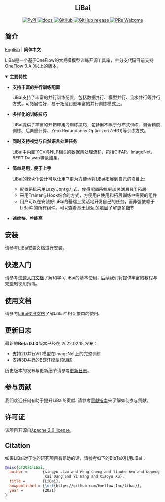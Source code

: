 <!-- 配图 -->

<h2 align="center">LiBai</h2>
<p align="center">
    <a href="https://pypi.org/project/LiBai/">
        <img alt="PyPI" src="https://img.shields.io/pypi/v/libai">
    </a>
    <a href="https://libai.readthedocs.io/en/latest/index.html">
        <img alt="docs" src="https://img.shields.io/badge/docs-latest-blue">
    </a>
    <a href="https://github.com/Oneflow-Inc/libai/blob/master/LICENSE">
        <img alt="GitHub" src="https://img.shields.io/github/license/Oneflow-Inc/libai.svg?color=blue">
    </a>
    <a href="https://github.com/Oneflow-Inc/libai/releases">
        <img alt="GitHub release" src="https://img.shields.io/github/release/Oneflow-Inc/libai.svg">
    </a>
    <a href="https://github.com/Oneflow-Inc/libai/issues">
        <img alt="PRs Welcome" src="https://img.shields.io/badge/PRs-welcome-pink.svg">
    </a>
</p>

## 简介

[English](/README.md) | **简体中文**

LiBai是一个基于OneFlow的大规模模型训练开源工具箱，主分支代码目前支持OneFlow 0.A.0以上的版本。

<details open>
<summary> <b> 主要特性 </b> </summary>

- **支持丰富的并行训练配置**

    LiBai支持了丰富的并行训练配置，包括数据并行、模型并行、流水并行等并行方式。可拓展性好，易于拓展到更丰富的并行训练模式上。

- **多样化的训练技巧**

    LiBai提供了丰富的开箱即用的训练技巧，包括但不限于分布式训练、混合精度训练、后向重计算、Zero Redundancy Optimizer(ZeRO)等训练方式。

- **同时支持视觉与自然语言处理任务**

    LiBai中内置了CV与NLP相关的数据集处理流程，包括CIFAR、ImageNet、BERT Dataset等数据集。

- **简单易用，便于上手**

    LiBai的模块化设计可以让用户更为方便地将LiBai拓展到自己的项目上:
    - 配置系统采用LazyConfig方式，使得配置系统更加灵活且易于拓展
    - 采用Trainer与Hook结合的方式，方便用户使用和拓展训练中需要的组件
    - 用户可以在安装好LiBai的基础上灵活地开发自己的任务，而非强依赖于LiBai中的所有组件。可以查看[基于LiBai的项目](/projects)了解更多细节

- **速度快，性能高**

</details>

## 安装
请参考[LiBai安装文档](https://libai.readthedocs.io/en/latest/tutorials/Installation.html)进行安装。

## 快速入门
请参考[快速入门文档](https://libai.readthedocs.io/en/latest/tutorials/Getting%20Started.html)了解和学习LiBai的基本使用，后续我们将提供丰富的教程与完整的使用指南。

## 使用文档
请参考[LiBai使用文档](https://libai.readthedocs.io/en/latest/index.html)了解LiBai中相关接口的使用。

## 更新日志

最新的**Beta 0.1.0**版本已经在 2022.02.15 发布：
- 支持2D并行ViT模型在ImageNet上的完整训练
- 支持3D并行的BERT模型预训练

历史版本的发布与更新细节请参考[更新日志](./changelog.md)。

## 参与贡献

我们欢迎任何有助于提升LiBai的贡献. 请参考[贡献指南](./CONTRIBUTING.md)来了解如何参与贡献。

## 许可证

该项目开源自[Apache 2.0 license](LICENSE)。

## Citation

如果LiBai对于你的研究项目有帮助的话，请参考如下的BibTeX引用LiBai：

```BibTeX
@misc{of2021libai,
  author =       {Xingyu Liao and Peng Cheng and Tianhe Ren and Depeng Liang and
                  Kai Dang and Yi Wang and Xiaoyu Xu},
  title =        {LiBai},
  howpublished = {\url{https://github.com/Oneflow-Inc/libai}},
  year =         {2021}
}
```


